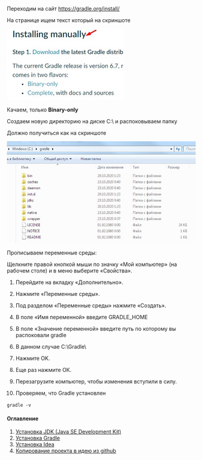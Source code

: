 Переходим на сайт https://gradle.org/install/

На странице ищем текст который на скриншоте

![alt-текст][logo]

[logo]: https://github.com/Amidosha/qa_infrastructure-installation-for-test/blob/main/src/intall%20Gradle.jpg ""

Качаем, только **Binary-only**

Создаем новую директорию на диске C:\ и распоковываем папку

Должно получиться как на скриншоте

![alt-текст][2]

[2]: https://github.com/Amidosha/qa_infrastructure-installation-for-test/blob/main/src/intallt%20Gradle_2.jpg ""

Прописываем переменные среды:

Щелкните правой кнопкой мыши по значку «Мой компьютер» (на рабочем столе) и в меню выберите «Свойства».

1. Перейдите на вкладку «Дополнительно».
2. Нажмите «Переменные среды».
3. Под разделом «Переменные среды» нажмите «Создать».
4. В поле «Имя переменной» введите GRADLE_HOME
5. В поле «Значение переменной» введите путь по которому вы распоковали gradle

6. В данном случае C:\Gradle\
7. Нажмите OK.
8. Еще раз нажмите ОК.
9. Перезагрузите компьютер, чтобы изменения вступили в силу.
10. Проверяем, что Gradle установлен

```gradle -v```

#### Оглавление
1. [Установка JDK (Java SE Development Kit)](/src/Install_JDK.md)
2. [Установка Gradle](/src/Install_Gradle.md)
3. [Установка Idea](/src/Install%20Idea.md)
4. [Копирование проекта в идею из github](/src/github.md)
